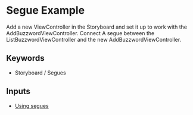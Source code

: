 # Segue Example
Add a new ViewController in the Storyboard and set it up to work with the AddBuzzwordViewController. Connect A segue between the ListBuzzwordViewController and the new AddBuzzwordViewController.


## Keywords
- Storyboard / Segues


## Inputs
- [Using segues](https://developer.apple.com/library/ios/featuredarticles/ViewControllerPGforiPhoneOS/UsingSegues.html)


